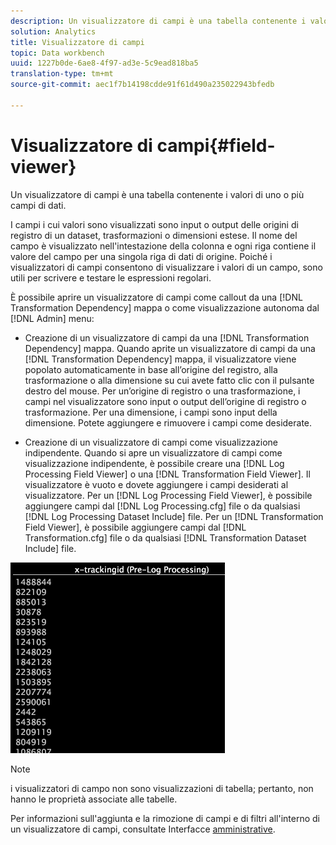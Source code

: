 ```yaml
---
description: Un visualizzatore di campi è una tabella contenente i valori di uno o più campi di dati.
solution: Analytics
title: Visualizzatore di campi
topic: Data workbench
uuid: 1227b0de-6ae8-4f97-ad3e-5c9ead818ba5
translation-type: tm+mt
source-git-commit: aec1f7b14198cdde91f61d490a235022943bfedb

---
```



# Visualizzatore di campi{#field-viewer}

Un visualizzatore di campi è una tabella contenente i valori di uno o più campi di dati.

I campi i cui valori sono visualizzati sono input o output delle origini di registro di un dataset, trasformazioni o dimensioni estese. Il nome del campo è visualizzato nell&#39;intestazione della colonna e ogni riga contiene il valore del campo per una singola riga di dati di origine. Poiché i visualizzatori di campi consentono di visualizzare i valori di un campo, sono utili per scrivere e testare le espressioni [](../../../../../home/c-dataset-const-proc/c-reg-exp.md#concept-070077baa419475094ef0469e92c5b9c)regolari.

È possibile aprire un visualizzatore di campi come callout da una [!DNL Transformation Dependency] mappa o come visualizzazione autonoma dal [!DNL Admin] menu:

* Creazione di un visualizzatore di campi da una [!DNL Transformation Dependency] mappa. Quando aprite un visualizzatore di campi da una [!DNL Transformation Dependency] mappa, il visualizzatore viene popolato automaticamente in base all’origine del registro, alla trasformazione o alla dimensione su cui avete fatto clic con il pulsante destro del mouse. Per un’origine di registro o una trasformazione, i campi nel visualizzatore sono input o output dell’origine di registro o trasformazione. Per una dimensione, i campi sono input della dimensione. Potete aggiungere e rimuovere i campi come desiderate.

* Creazione di un visualizzatore di campi come visualizzazione indipendente. Quando si apre un visualizzatore di campi come visualizzazione indipendente, è possibile creare una [!DNL Log Processing Field Viewer] o una [!DNL Transformation Field Viewer]. Il visualizzatore è vuoto e dovete aggiungere i campi desiderati al visualizzatore. Per un [!DNL Log Processing Field Viewer], è possibile aggiungere campi dal [!DNL Log Processing.cfg] file o da qualsiasi [!DNL Log Processing Dataset Include] file. Per un [!DNL Transformation Field Viewer], è possibile aggiungere campi dal [!DNL Transformation.cfg] file o da qualsiasi [!DNL Transformation Dataset Include] file.

![](assets/vis_FieldViewer_OneField.png)

>[!NOTE]
>
>i visualizzatori di campo non sono visualizzazioni di tabella; pertanto, non hanno le proprietà associate alle tabelle.

Per informazioni sull&#39;aggiunta e la rimozione di campi e di filtri all&#39;interno di un visualizzatore di campi, consultate Interfacce [amministrative](../../../../../home/c-get-started/c-admin-intrf/c-admin-intrf.md#concept-855c1a91e1a948969fab592adca15f74).
